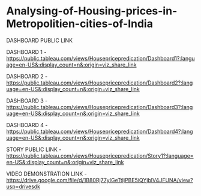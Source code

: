 # Analysing-of-Housing-prices-in-Metropolitien-cities-of-India

DASHBOARD PUBLIC LINK

DASHBOARD 1 - https://public.tableau.com/views/Housepricepredication/Dashboard1?:language=en-US&:display_count=n&:origin=viz_share_link

DASHBOARD 2 - https://public.tableau.com/views/Housepricepredication/Dashboard2?:language=en-US&:display_count=n&:origin=viz_share_link

DASHBOARD 3 - https://public.tableau.com/views/Housepricepredication/Dashboard3?:language=en-US&:display_count=n&:origin=viz_share_link

DASHBOARD 4 - https://public.tableau.com/views/Housepricepredication/Dashboard4?:language=en-US&:display_count=n&:origin=viz_share_link

STORY PUBLIC LINK - https://public.tableau.com/views/Housepricepredication/Story1?:language=en-US&:display_count=n&:origin=viz_share_link

VIDEO DEMONSTRATION LINK - https://drive.google.com/file/d/1B80Rj77yIGeTtIjPBE5iQYjblV4JFUNA/view?usp=drivesdk
